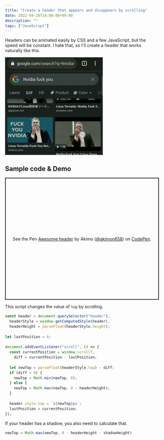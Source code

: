 ```yaml
---
title: "Create a header that appears and disappears by scrolling"
date: 2022-04-26T14:00:00+09:00
description: ""
tags: ["JavaScript"]
---
```


Headers can be animated easily by CSS and a few JavaScript, but the speed will be constant.
I hate that, so I'll create a header that works naturally like this.

![Search result screen of Google images](./google.webp)

## Sample code & Demo

<p class="codepen" data-height="400" data-default-tab="result" data-slug-hash="zYpROeV" data-user="akimon658" style="height: 400px; box-sizing: border-box; display: flex; align-items: center; justify-content: center; border: 2px solid; margin: 1em 0; padding: 1em;">
  <span>See the Pen <a href="https://codepen.io/akimon658/pen/zYpROeV">
  Awesome header</a> by Akimo (<a href="https://codepen.io/akimon658">@akimon658</a>)
  on <a href="https://codepen.io">CodePen</a>.</span>
</p>
<script async src="https://cpwebassets.codepen.io/assets/embed/ei.js"></script>

This script changes the value of `top` by scrolling.

```javascript
const header = document.querySelector("header"),
  headerStyle = window.getComputedStyle(header),
  headerHeight = parseFloat(headerStyle.height);

let lastPosition = 0;

document.addEventListener("scroll", () => {
  const currentPosition = window.scrollY,
    diff = currentPosition - lastPosition;

  let newTop = parseFloat(headerStyle.top) - diff;
  if (diff < 0) {
    newTop = Math.min(newTop, 0);
  } else {
    newTop = Math.max(newTop, 0 - headerHeight);
  }

  header.style.top = `${newTop}px`;
  lastPosition = currentPosition;
});
```

If your header has a shadow, you also need to calculate that.

```javascript
newTop = Math.max(newTop, 0 - headerHeight - shadowHeight)
```
